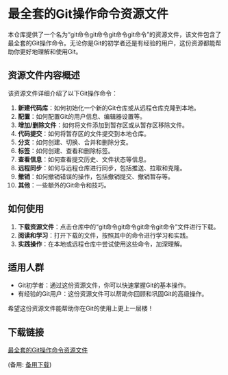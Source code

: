 # 最全套的Git操作命令资源文件

本仓库提供了一个名为“git命令git命令git命令git命令”的资源文件，该文件包含了最全套的Git操作命令。无论你是Git的初学者还是有经验的用户，这份资源都能帮助你更好地理解和使用Git。

## 资源文件内容概述

该资源文件详细介绍了以下Git操作命令：

1. **新建代码库**：如何初始化一个新的Git仓库或从远程仓库克隆到本地。
2. **配置**：如何配置Git的用户信息、编辑器设置等。
3. **增加/删除文件**：如何将文件添加到暂存区或从暂存区移除文件。
4. **代码提交**：如何将暂存区的文件提交到本地仓库。
5. **分支**：如何创建、切换、合并和删除分支。
6. **标签**：如何创建、查看和删除标签。
7. **查看信息**：如何查看提交历史、文件状态等信息。
8. **远程同步**：如何与远程仓库进行同步，包括推送、拉取和克隆。
9. **撤销**：如何撤销错误的操作，包括撤销提交、撤销暂存等。
10. **其他**：一些额外的Git命令和技巧。

## 如何使用

1. **下载资源文件**：点击仓库中的“git命令git命令git命令git命令”文件进行下载。
2. **阅读和学习**：打开下载的文件，按照其中的命令进行学习和实践。
3. **实践操作**：在本地或远程仓库中尝试使用这些命令，加深理解。

## 适用人群

- Git初学者：通过这份资源文件，你可以快速掌握Git的基本操作。
- 有经验的Git用户：这份资源文件可以帮助你回顾和巩固Git的高级操作。

希望这份资源文件能帮助你在Git的使用上更上一层楼！

## 下载链接
[最全套的Git操作命令资源文件](https://pan.quark.cn/s/ea6ff37af597) 

(备用: [备用下载](https://pan.baidu.com/s/1QrzKHE3AcKL_BOXulZLfDg?pwd=zdmd))
